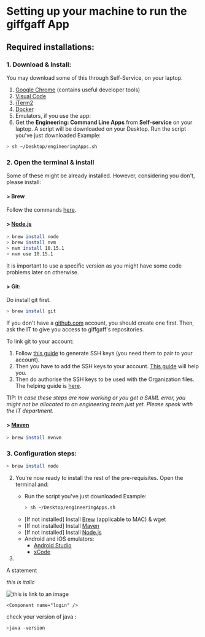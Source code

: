 # Setting up your machine to run the giffgaff App

## Required installations:
### 1. Download & Install:
You may download some of this through Self-Service, on your laptop.
1. [Google Chrome](https://www.google.com/chrome/ "Chrome") (contains useful developer tools)
2. [Visual Code](https://code.visualstudio.com/download "Visual Studio Download")
3. [iTerm2](https://www.iterm2.com/downloads.html "iTerm2")
4. [Docker](https://docs.docker.com/docker-for-mac/install/ "Docker")
5. Emulators, if you use the app:
6. Get the **Engineering: Command Line Apps** from **Self-service** on your laptop. A script will be downloaded on your Desktop. Run the script you've just downloaded
Example:
```sh
> sh ~/Desktop/engineeringApps.sh
```


### 2. Open the terminal & install
Some of these might be already installed. However, considering you don't, please install:

#### > Brew
Follow the commands [here](https://brew.sh).

#### > [Node.js](https://treehouse.github.io/installation-guides/mac/node-mac.html "Node")
```sh
> brew install node
> brew install nvm
> nvm install 10.15.1
> nvm use 10.15.1
```
It is important to use a specific version as you might have some code problems later on otherwise.

#### > Git:
Do install git first.
```sh
> brew install git
```

If you don't have a [github.com](http://github.com/) account, you should create one first. Then, ask the IT to give you access to giffgaff's repositories.

To link git to your account:
  1. Follow [this guide](https://help.github.com/en/github/authenticating-to-github/generating-a-new-ssh-key-and-adding-it-to-the-ssh-agent) to generate SSH keys (you need them to pair to your account).
  2. Then you have to add the SSH keys to your account. [This guide](https://help.github.com/en/github/authenticating-to-github/adding-a-new-ssh-key-to-your-github-account) will help you.
  3. Then do authorise the SSH keys to be used with the Organization files. The helping guide is [here](https://help.github.com/en/github/authenticating-to-github/authorizing-an-ssh-key-for-use-with-saml-single-sign-on).

TIP: _In case these steps are now working or you get a SAML error, you might not be allocated to an engineering team just yet. Please speak with the IT department._

#### > [Maven](https://maven.apache.org/download.cgi "Maven")
```sh
> brew install mvnvm
```

### 3. Configuration steps:


```sh
> brew install node
```


2. You're now ready to install the rest of the pre-requisites. Open the terminal and:
	* Run the script you've just downloaded
	Example:
		```sh
		> sh ~/Desktop/engineeringApps.sh
		```
	* [If not installed] Install [Brew](https://brew.sh/ "Brew") (applicable to MAC) & wget
	* [If not installed] Install [Maven](https://maven.apache.org/download.cgi "Maven")
	* [If not installed] Install [Node.js](https://treehouse.github.io/installation-guides/mac/node-mac.html "Node")
	

	- Android and iOS emulators:
		* [Android Studio](https://developer.android.com/studio/index.html "Android Studio")
		* [xCode](https://apps.apple.com/us/app/xcode/id497799835 "xCode")

2. 

A statement

_this is italic_

![this is link to an image](./images/FirebaseRemoteConfigDev.png)

```JSX
<Component name="login" />
```

check your version of java :

```sh
>java -version
```

